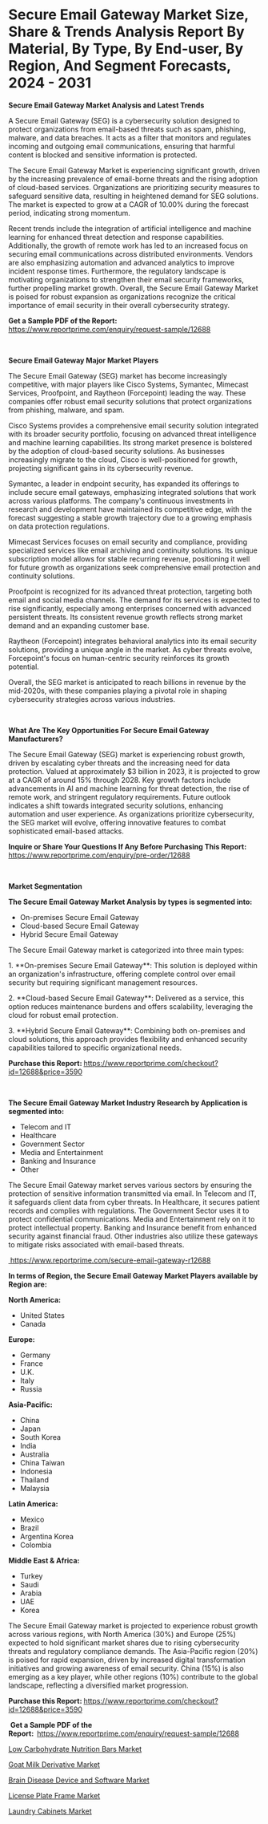 <p><h1>Secure Email Gateway Market Size, Share & Trends Analysis Report By Material, By Type, By End-user, By Region, And Segment Forecasts, 2024 - 2031</h1></p><p><strong>Secure Email Gateway Market Analysis and Latest Trends</strong></p>
<p><p>A Secure Email Gateway (SEG) is a cybersecurity solution designed to protect organizations from email-based threats such as spam, phishing, malware, and data breaches. It acts as a filter that monitors and regulates incoming and outgoing email communications, ensuring that harmful content is blocked and sensitive information is protected.</p><p>The Secure Email Gateway Market is experiencing significant growth, driven by the increasing prevalence of email-borne threats and the rising adoption of cloud-based services. Organizations are prioritizing security measures to safeguard sensitive data, resulting in heightened demand for SEG solutions. The market is expected to grow at a CAGR of 10.00% during the forecast period, indicating strong momentum.</p><p>Recent trends include the integration of artificial intelligence and machine learning for enhanced threat detection and response capabilities. Additionally, the growth of remote work has led to an increased focus on securing email communications across distributed environments. Vendors are also emphasizing automation and advanced analytics to improve incident response times. Furthermore, the regulatory landscape is motivating organizations to strengthen their email security frameworks, further propelling market growth. Overall, the Secure Email Gateway Market is poised for robust expansion as organizations recognize the critical importance of email security in their overall cybersecurity strategy.</p></p>
<p><strong>Get a Sample PDF of the Report:&nbsp;</strong> <a href="https://www.reportprime.com/enquiry/request-sample/12688?utm_campaign=36&utm_medium=2&utm_source=Github&utm_content=ia&utm_term=27112024&utm_id=secure-email-gateway">https://www.reportprime.com/enquiry/request-sample/12688</a></p>
<p>&nbsp;</p>
<p><strong>Secure Email Gateway Major Market Players</strong></p>
<p><p>The Secure Email Gateway (SEG) market has become increasingly competitive, with major players like Cisco Systems, Symantec, Mimecast Services, Proofpoint, and Raytheon (Forcepoint) leading the way. These companies offer robust email security solutions that protect organizations from phishing, malware, and spam.</p><p>Cisco Systems provides a comprehensive email security solution integrated with its broader security portfolio, focusing on advanced threat intelligence and machine learning capabilities. Its strong market presence is bolstered by the adoption of cloud-based security solutions. As businesses increasingly migrate to the cloud, Cisco is well-positioned for growth, projecting significant gains in its cybersecurity revenue.</p><p>Symantec, a leader in endpoint security, has expanded its offerings to include secure email gateways, emphasizing integrated solutions that work across various platforms. The company's continuous investments in research and development have maintained its competitive edge, with the forecast suggesting a stable growth trajectory due to a growing emphasis on data protection regulations.</p><p>Mimecast Services focuses on email security and compliance, providing specialized services like email archiving and continuity solutions. Its unique subscription model allows for stable recurring revenue, positioning it well for future growth as organizations seek comprehensive email protection and continuity solutions.</p><p>Proofpoint is recognized for its advanced threat protection, targeting both email and social media channels. The demand for its services is expected to rise significantly, especially among enterprises concerned with advanced persistent threats. Its consistent revenue growth reflects strong market demand and an expanding customer base.</p><p>Raytheon (Forcepoint) integrates behavioral analytics into its email security solutions, providing a unique angle in the market. As cyber threats evolve, Forcepoint's focus on human-centric security reinforces its growth potential.</p><p>Overall, the SEG market is anticipated to reach billions in revenue by the mid-2020s, with these companies playing a pivotal role in shaping cybersecurity strategies across various industries.</p></p>
<p>&nbsp;</p>
<p><strong>What Are The Key Opportunities For Secure Email Gateway Manufacturers?</strong></p>
<p><p>The Secure Email Gateway (SEG) market is experiencing robust growth, driven by escalating cyber threats and the increasing need for data protection. Valued at approximately $3 billion in 2023, it is projected to grow at a CAGR of around 15% through 2028. Key growth factors include advancements in AI and machine learning for threat detection, the rise of remote work, and stringent regulatory requirements. Future outlook indicates a shift towards integrated security solutions, enhancing automation and user experience. As organizations prioritize cybersecurity, the SEG market will evolve, offering innovative features to combat sophisticated email-based attacks.</p></p>
<p><strong>Inquire or Share Your Questions If Any Before Purchasing This Report:</strong> <a href="https://www.reportprime.com/enquiry/pre-order/12688?utm_campaign=36&utm_medium=2&utm_source=Github&utm_content=ia&utm_term=27112024&utm_id=secure-email-gateway">https://www.reportprime.com/enquiry/pre-order/12688</a></p>
<p>&nbsp;</p>
<p><strong>Market Segmentation</strong></p>
<p><strong>The Secure Email Gateway Market Analysis by types is segmented into:</strong></p>
<p><ul><li>On-premises Secure Email Gateway</li><li>Cloud-based Secure Email Gateway</li><li>Hybrid Secure Email Gateway</li></ul></p>
<p><p>The Secure Email Gateway market is categorized into three main types: </p><p>1. **On-premises Secure Email Gateway**: This solution is deployed within an organization's infrastructure, offering complete control over email security but requiring significant management resources.</p><p>2. **Cloud-based Secure Email Gateway**: Delivered as a service, this option reduces maintenance burdens and offers scalability, leveraging the cloud for robust email protection.</p><p>3. **Hybrid Secure Email Gateway**: Combining both on-premises and cloud solutions, this approach provides flexibility and enhanced security capabilities tailored to specific organizational needs.</p></p>
<p><strong>Purchase this Report:&nbsp;</strong><a href="https://www.reportprime.com/checkout?id=12688&price=3590&utm_campaign=36&utm_medium=2&utm_source=Github&utm_content=ia&utm_term=27112024&utm_id=secure-email-gateway">https://www.reportprime.com/checkout?id=12688&price=3590</a></p>
<p>&nbsp;</p>
<p><strong>The Secure Email Gateway Market Industry Research by Application is segmented into:</strong></p>
<p><ul><li>Telecom and IT</li><li>Healthcare</li><li>Government Sector</li><li>Media and Entertainment</li><li>Banking and Insurance</li><li>Other</li></ul></p>
<p><p>The Secure Email Gateway market serves various sectors by ensuring the protection of sensitive information transmitted via email. In Telecom and IT, it safeguards client data from cyber threats. In Healthcare, it secures patient records and complies with regulations. The Government Sector uses it to protect confidential communications. Media and Entertainment rely on it to protect intellectual property. Banking and Insurance benefit from enhanced security against financial fraud. Other industries also utilize these gateways to mitigate risks associated with email-based threats.</p></p>
<p><a href="https://www.reportprime.com/secure-email-gateway-r12688?utm_campaign=36&utm_medium=2&utm_source=Github&utm_content=ia&utm_term=27112024&utm_id=secure-email-gateway">&nbsp;https://www.reportprime.com/secure-email-gateway-r12688</a></p>
<p><strong>In terms of Region, the Secure Email Gateway Market Players available by Region are:</strong></p>
<p>
    <p> <strong> North America: </strong>
        <ul>
            <li>United States</li>
            <li>Canada</li>
        </ul>
        </p> 
    <p> <strong> Europe: </strong>
        <ul>
            <li>Germany</li>
            <li>France</li>
            <li>U.K.</li>
            <li>Italy</li>
            <li>Russia</li>
        </ul>
        </p> 
    <p> <strong> Asia-Pacific: </strong>
        <ul>
            <li>China</li>
            <li>Japan</li>
            <li>South Korea</li>
            <li>India</li>
            <li>Australia</li>
            <li>China Taiwan</li>
            <li>Indonesia</li>
            <li>Thailand</li>
            <li>Malaysia</li>
        </ul>
        </p> 
    <p> <strong> Latin America: </strong>
        <ul>
            <li>Mexico</li>
            <li>Brazil</li>
            <li>Argentina Korea</li>
            <li>Colombia</li>
        </ul>
        </p> 
    <p> <strong> Middle East & Africa: </strong>
        <ul>
            <li>Turkey</li>
            <li>Saudi</li>
            <li>Arabia</li>
            <li>UAE</li>
            <li>Korea</li>
        </ul>
    </p>
    </p>
<p><p>The Secure Email Gateway market is projected to experience robust growth across various regions, with North America (30%) and Europe (25%) expected to hold significant market shares due to rising cybersecurity threats and regulatory compliance demands. The Asia-Pacific region (20%) is poised for rapid expansion, driven by increased digital transformation initiatives and growing awareness of email security. China (15%) is also emerging as a key player, while other regions (10%) contribute to the global landscape, reflecting a diversified market progression.</p></p>
<p><strong>Purchase this Report: </strong><a href="https://www.reportprime.com/checkout?id=12688&price=3590&utm_campaign=36&utm_medium=2&utm_source=Github&utm_content=ia&utm_term=27112024&utm_id=secure-email-gateway">https://www.reportprime.com/checkout?id=12688&price=3590</a></p>
<p>&nbsp;<strong>Get a Sample PDF of the Report:&nbsp;&nbsp;</strong><a href="https://www.reportprime.com/enquiry/request-sample/12688?utm_campaign=36&utm_medium=2&utm_source=Github&utm_content=ia&utm_term=27112024&utm_id=secure-email-gateway">https://www.reportprime.com/enquiry/request-sample/12688</a></p>
<p><strong></strong></p>
<p><p><a href="https://github.com/tamvrosiya/Market-Research-Report-List-6/blob/main/low-carbohydrate-nutrition-bars-market.md?utm_campaign=36&utm_medium=2&utm_source=Github&utm_content=ia&utm_term=27112024&utm_id=secure-email-gateway">Low Carbohydrate Nutrition Bars Market</a></p><p><a href="https://github.com/SanjidaKhan901/Market-Research-Report-List-1/blob/main/goat-milk-derivative-market.md?utm_campaign=36&utm_medium=2&utm_source=Github&utm_content=ia&utm_term=27112024&utm_id=secure-email-gateway">Goat Milk Derivative Market</a></p><p><a href="https://issuu.com/reportprime-2/docs/brain-disease-device-and-software-m_e8fe87afbe0bb1?utm_campaign=36&utm_medium=2&utm_source=Github&utm_content=ia&utm_term=27112024&utm_id=secure-email-gateway">Brain Disease Device and Software Market</a></p><p><a href="https://www.linkedin.com/pulse/license-plate-frame-market-trend-shows-promising-future-projected-kdqxf?utm_campaign=36&utm_medium=2&utm_source=Github&utm_content=ia&utm_term=27112024&utm_id=secure-email-gateway">License Plate Frame Market</a></p><p><a href="https://www.linkedin.com/pulse/laundry-cabinets-market-study-industry-overview-key-competitor-y7wyf?utm_campaign=36&utm_medium=2&utm_source=Github&utm_content=ia&utm_term=27112024&utm_id=secure-email-gateway">Laundry Cabinets Market</a></p></p>